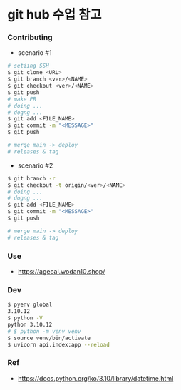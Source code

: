 # git hub 수업 참고

### Contributing
- scenario #1
```bash
# setiing SSH
$ git clone <URL>
$ git branch <ver>/<NAME>
$ git checkout <ver>/<NAME>
$ git push
# make PR
# doing ...
# dogng ...
$ git add <FILE_NAME>
$ git commit -m "<MESSAGE>"
$ git push

# merge main -> deploy
# releases & tag
```
- scenario #2
```bash
$ git branch -r
$ git checkout -t origin/<ver>/<NAME>
# doing ...
# dogng ...
$ git add <FILE_NAME>
$ git commit -m "<MESSAGE>"
$ git push

# merge main -> deploy
# releases & tag
```

### Use
- https://agecal.wodan10.shop/


### Dev
```bash
$ pyenv global
3.10.12
$ python -V
python 3.10.12
# $ python -m venv venv
$ source venv/bin/activate
$ uvicorn api.index:app --reload
```


### Ref
- https://docs.python.org/ko/3.10/library/datetime.html
